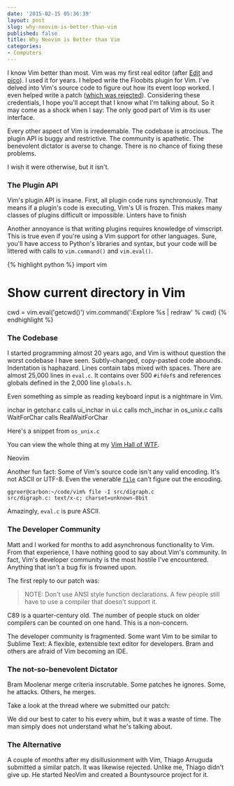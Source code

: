 ```yaml
---
date: '2015-02-15 05:36:39'
layout: post
slug: why-neovim-is-better-than-vim
published: false
title: Why Neovim is Better than Vim
categories:
- Computers
---
```


I know Vim better than most. Vim was my first real editor (after [Edit](https://en.wikipedia.org/wiki/MS-DOS_Editor) and [pico](http://en.wikipedia.org/wiki/Pico_%28text_editor%29)). I used it for years. I helped write the Floobits plugin for Vim. I've delved into Vim's source code to figure out how its event loop worked. I even helped write a patch ([which was rejected](https://groups.google.com/d/msg/vim_dev/-4pqDJfHCsM/LkYNCpZjQ70J)). Considering these credentials, I hope you'll accept that I know what I'm talking about. So it may come as a shock when I say: The only good part of Vim is its user interface.

Every other aspect of Vim is irredeemable. The codebase is atrocious. The plugin API is buggy and restrictive. The community is apathetic. The benevolent dictator is averse to change. There is no chance of fixing these problems.

I wish it were otherwise, but it isn't.


### The Plugin API

Vim's plugin API is insane. First, all plugin code runs synchronously. That means if a plugin's code is executing, Vim's UI is frozen. This makes many classes of plugins difficult or impossible. Linters have to finish

Another annoyance is that writing plugins requires knowledge of vimscript. This is true even if you're using a Vim support for other languages. Sure, you'll have access to Python's libraries and syntax, but your code will be littered with calls to `vim.command()` and `vim.eval()`.

{% highlight python %}
import vim

# Show current directory in Vim
cwd = vim.eval('getcwd()')
vim.command(':Explore %s | redraw' % cwd)
{% endhighlight %}



### The Codebase

I started programming almost 20 years ago, and Vim is without question the worst codebase I have seen. Subtly-changed, copy-pasted code abounds. Indentation is haphazard. Lines contain tabs mixed with spaces. There are almost 25,000 lines in `eval.c`. It contains over 500 `#ifdef`s and references globals defined in the 2,000 line `globals.h`.

Even something as simple as reading keyboard input is a nightmare in Vim.

inchar in getchar.c calls ui_inchar in ui.c calls mch_inchar in os_unix.c calls WaitForChar calls RealWaitForChar

Here's a snippet from `os_unix.c`

You can view the whole thing at my [Vim Hall of WTF](/vim/#realwaitforchar).

Neovim 

<!-- `eval.c` has functions named `eval1()`, `eval2()`, `eval3()`, all the way up to `eval7()`. -->

Another fun fact: Some of Vim's source code isn't any valid encoding. It's not ASCII or UTF-8. Even the venerable [`file`](http://en.wikipedia.org/wiki/File_%28command%29) can't figure out the encoding.

    ggreer@carbon:~/code/vim% file -I src/digraph.c 
    src/digraph.c: text/x-c; charset=unknown-8bit

Amazingly, `eval.c` is pure ASCII.


### The Developer Community

Matt and I worked for months to add asynchronous functionality to Vim. From that experience, I have nothing good to say about Vim's community. In fact, Vim's developer community is the most hostile I've encountered. Anything that isn't a bug fix is frowned upon. 

The first reply to our patch was:

> NOTE: Don't use ANSI style function declarations.  A few people still have to use a compiler that doesn't support it.

C89 is a quarter-century old. The number of people stuck on older compilers can be counted on one hand. This is a non-concern.

The developer community is fragmented. Some want Vim to be similar to Sublime Text: A flexible, extensible text editor for developers. Bram and others are afraid of Vim becoming an IDE.


### The not-so-benevolent Dictator

Bram Moolenar merge criteria inscrutable. Some patches he ignores. Some, he attacks. Others, he merges.

Take a look at the thread where we submitted our patch:

We did our best to cater to his every whim, but it was a waste of time. The man simply does not understand what he's talking about.


### The Alternative

A couple of months after my disillusionment with Vim, Thiago Arruguda submitted a similar patch. It was likewise rejected. Unlike me, Thiago didn't give up. He started NeoVim and created a Bountysource project for it.
